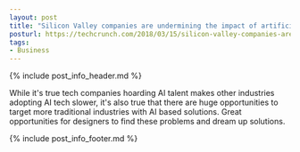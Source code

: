 ```yaml
---
layout: post
title: "Silicon Valley companies are undermining the impact of artificial intelligence"
posturl: https://techcrunch.com/2018/03/15/silicon-valley-companies-are-undermining-the-impact-of-artificial-intelligence/
tags:
- Business
---
```


{% include post_info_header.md %}

While it's true tech companies hoarding AI talent makes other industries adopting AI tech slower, it's also true that there are huge opportunities to target more traditional industries with AI based solutions. Great opportunities for designers to find these problems and dream up solutions.

<!--more-->
{% include post_info_footer.md %}
